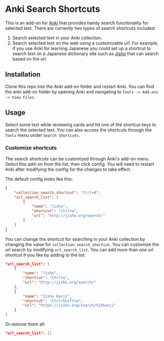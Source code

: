 # Anki Search Shortcuts
This is an add-on for [Anki](https://apps.ankiweb.net/) that provides handy search functionality for selected text. There are currently two types of search shortcuts included:
1. Search selected text in your Anki collection.
2. Search selected text on the web using a customizable url. For example, if you use Anki for learning Japanese you could set up a shortcut to search text on a Japanese dictionary site such as [Jisho](https://jisho.org/search/anki) that can search based on the url.
## Installation
Clone this repo into the Anki add-on folder and restart Anki. You can find the anki add-on folder by opening Anki and navigating to `Tools -> Add-ons -> View Files`.
## Usage
Select some text while reviewing cards and hit one of the shortcut keys to search the selected text. You can also access the shortcuts through the `Tools` menu under `Search Shortcuts`.
### Customize shortcuts
The search shortcuts can be customized through Anki's add-on menu. Select this add-on from the list, then click config. You will need to restart Anki after modifying the config for the changes to take effect.

The default config looks like this:
```json
{
    "collection_search_shortcut": "Ctrl+B",
    "url_search_list": [
        {
            "name": "Jisho",
            "shortcut": "Ctrl+w",
            "url": "http://jisho.org/search/"
        }
    ]
}
```
You can change the shortcut for searching in your Anki collection by changing the value for `collection_search_shortcut`. You can customize the url search by modifying `url_search_list`. You can add more than one url shortcut if you like by adding to the list:
```json
"url_search_list": [
    {
        "name": "Jisho",
        "shortcut": "Ctrl+w",
        "url": "http://jisho.org/search/"
    },
    {
        "name": "Jisho Kanji",
        "shortcut": "Ctrl+Shift+w",
        "url": "https://jisho.org/search/%23kanji"
    }
]
```
Or remove them all:
```json
"url_search_list": []
```